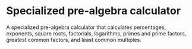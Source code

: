 # Specialized pre-algebra calculator
A specialized pre-algebra calculator that calculates percentages, exponents, square roots, factorials, logarithms, primes and prime factors, greatest common factors, and least common multiples. 
